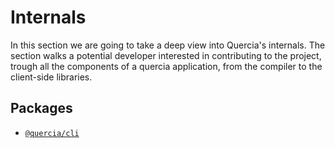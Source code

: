 # Internals

In this section we are going to take a deep view into Quercia's internals. The
section walks a potential developer interested in contributing to the project,
trough all the components of a quercia application, from the compiler to the
client-side libraries.

## Packages

- [`@quercia/cli`](cli)
